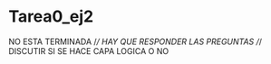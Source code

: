 # Tarea0_ej2
NO ESTA TERMINADA /*/
HAY QUE RESPONDER LAS PREGUNTAS /*/
DISCUTIR SI SE HACE CAPA LOGICA O NO
